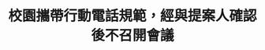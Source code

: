 ---
id: "69"
lang: zh-tw
publish: "FALSE"
description: 「建請教育部修正『校園攜帶行動電話使用規範原則』，使學生能夠正當於校內使用手機。」連署案
selected: "FALSE"
blog_selected: "FALSE"
title: 校園攜帶行動電話規範，經與提案人確認後不召開會議
color: yellow
join:
  type: 提
  title: 建請教育部修正「校園攜帶行動電話使用規範原則」，使學生能夠正當於校內使用手機。
  link: https://join.gov.tw/idea/detail/b240929a-210c-4a44-acec-bf5532c3e376
  image: https://cm.pdis.nat.gov.tw/images/post/1nHofOxTBzq9mNp84S62dUrHdvqwYY6Oa.jpg
layout: post
departments:
  - 教育部
---